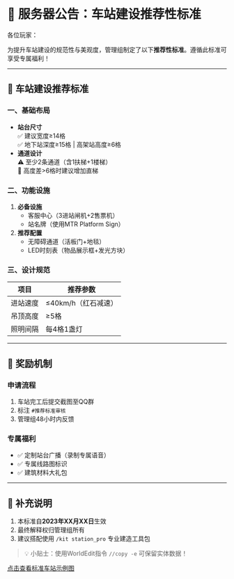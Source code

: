 # 📢 服务器公告：车站建设推荐性标准

各位玩家：

为提升车站建设的规范性与美观度，管理组制定了以下**推荐性标准**。遵循此标准可享受专属福利！

---

## 🚉 车站建设推荐标准

### 一、基础布局
- **站台尺寸**  
  ✅ 建议宽度≥14格  
  ✅ 地下站深度≥15格 | 高架站高度≥6格
- **通道设计**  
  ⚠️ 至少2条通道（含1扶梯+1楼梯）  
  🔼 高度差>6格时建议增加直梯

### 二、功能设施
1. **必备设施**  
   - 客服中心（3进站闸机+2售票机）
   - 站名牌（使用MTR Platform Sign）
2. **推荐配置**  
   - 无障碍通道（活板门+地毯）  
   - LED时刻表（物品展示框+发光方块）

### 三、设计规范
| 项目       | 推荐参数              |
|------------|-----------------------|
| 进站速度   | ≤40km/h（红石减速）  |
| 吊顶高度   | ≥5格                 |
| 照明间隔   | 每4格1盏灯           |

---

## 🎁 奖励机制

### 申请流程
1. 车站完工后提交截图至QQ群
2. 标注 `#推荐标准审核`
3. 管理组48小时内反馈

### 专属福利
- ✅ 定制站台广播（录制专属语音）
- ✅ 专属线路图标识
- ✅ 建筑材料大礼包

---

## 📅 补充说明
1. 本标准自**2023年XX月XX日**生效
2. 最终解释权归管理组所有
3. 建议搭配使用 `/kit station_pro` 专业建造工具包

> 💡 小贴士：使用WorldEdit指令 `//copy -e` 可保留实体数据！

[点击查看标准车站示例图](#)
